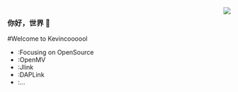 <img align="right" src="https://github-readme-stats.vercel.app/api?username=Kevincoooool&show_icons=true&icon_color=CE1D2D&text_color=718096&bg_color=ffffff&hide_title=true" />

### 你好，世界 👋
#Welcome to Kevincoooool
- :Focusing on OpenSource
- :OpenMV
- :Jlink
- :DAPLink
- :...
